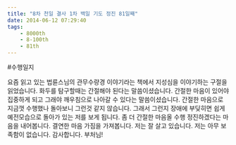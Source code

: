 ```yaml
---
title: "8차 천일 결사 1차 백일 기도 정진 81일째"
date: 2014-06-12 07:29:40
tags:
    - 8000th
    - 8-100th
    - 81th
---
```


#수행일지

요즘 읽고 있는 법륜스님의 관무수량경 이야기라는 책에서 지성심을 이야기하는 구절을 읽었습니다. 화두를 탐구할때는 간절해야 된다는 말씀이셨습니다. 간절한 마음이 있어야 집중하게 되고 그래야 깨우침으로 나아갈 수 있다는 말씀이셨습니다. 간절한 마음으로 지금껏 수행했나 돌아보니 그런것 같지 않습니다. 그래서 그런지 장애에 부딪히면 쉽게 예전모습으로 돌아가 있는 저를 보게 됩니다. 좀 더 간절한 마음올 수행 정진하겠다는 마음을 내어봅니다. 결연한 마음 가짐을 가져봅니다. 저는 잘 살고 있습니다. 저는 아무 보족함이 없습니다. 감사합니다. 부처님!
